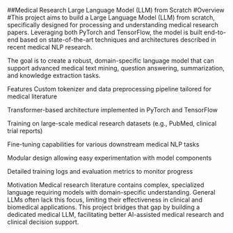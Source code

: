 ##Medical Research Large Language Model (LLM) from Scratch
#Overview
#This project aims to build a Large Language Model (LLM) from scratch, specifically designed for processing and understanding medical research papers. Leveraging both PyTorch and TensorFlow, the model is built end-to-end based on state-of-the-art techniques and architectures described in recent medical NLP research.

The goal is to create a robust, domain-specific language model that can support advanced medical text mining, question answering, summarization, and knowledge extraction tasks.

Features
Custom tokenizer and data preprocessing pipeline tailored for medical literature

Transformer-based architecture implemented in PyTorch and TensorFlow

Training on large-scale medical research datasets (e.g., PubMed, clinical trial reports)

Fine-tuning capabilities for various downstream medical NLP tasks

Modular design allowing easy experimentation with model components

Detailed training logs and evaluation metrics to monitor progress

Motivation
Medical research literature contains complex, specialized language requiring models with domain-specific understanding. General LLMs often lack this focus, limiting their effectiveness in clinical and biomedical applications. This project bridges that gap by building a dedicated medical LLM, facilitating better AI-assisted medical research and clinical decision support.

